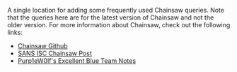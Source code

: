 A single location for adding some frequently used Chainsaw queries. Note that the queries here are for the latest version of Chainsaw and not the older version. For more information about Chainsaw, check out the following links:
  - [Chainsaw Github](https://github.com/WithSecureLabs/chainsaw)
  - [SANS ISC Chainsaw Post](https://isc.sans.edu/diary/Chainsaw+Hunt+search+and+extract+event+log+records/29066)
  - [Purp1eW0lf's Excellent Blue Team Notes](https://github.com/Purp1eW0lf/Blue-Team-Notes)
